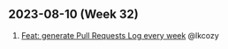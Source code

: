 ## 2023-08-10 (Week 32)

1. [Feat: generate Pull Requests Log every week](https://github.com/lkcozy/web-scraper/pull/66) @lkcozy

